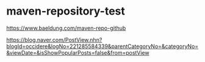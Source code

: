 # maven-repository-test


https://www.baeldung.com/maven-repo-github

https://blog.naver.com/PostView.nhn?blogId=occidere&logNo=221285584339&parentCategoryNo=&categoryNo=&viewDate=&isShowPopularPosts=false&from=postView
